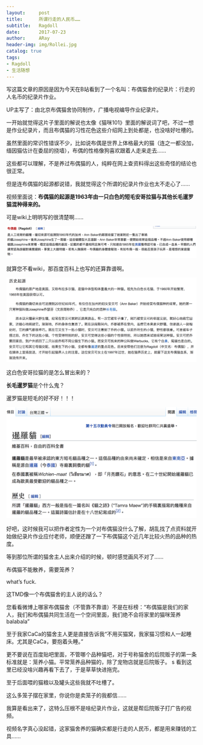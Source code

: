 ```yaml
---
layout:     post
title:      所谓行走的人民币……
subtitle:   Ragdoll
date:       2017-07-23
author:     ARay
header-img: img/Rollei.jpg
catalog: true
tags:
- Ragdoll
- 生活随想
---
```


写这篇文章的原因是因为今天在B站看到了一个名叫：布偶猫舍的纪录片：行走的人名币的纪录片作业。

UP主写了：由北京布偶猫舍协同制作，广播电视编导作业纪录片。

一开始就觉得这片子里面的解说也太像《猫咪101》里面的解说词了吧，不过一想是作业纪录片，而且布偶猫的习性花色这些介绍网上到处都是，也没啥好吐槽的。

虽然里面的常识性错误不少，比如说布偶是世界上体格最大的猫（连之一都没加，缅因猫估计在委屈的挠墙），布偶的性格像狗喜欢跟着人走来走去……

这些都可以理解，不是养过布偶猫的人，纯粹在网上查资料得出这些奇怪的结论也很正常。

但是连布偶猫的起源都说错，我就觉得这个所谓的纪录片作业也太不走心了……


视频里面说：**布偶猫的起源是1963年由一只白色的短毛安哥拉猫与其他长毛暹罗猫混种得来的。**

可是wiki上明明写的很清楚啊……

![wiki][image-1]

就算您不看wiki，那百度百科上也写的还算靠谱啊。


![Baidu][image-2]

这白色安哥拉猫的是怎么冒出来的？

**长毛暹罗猫**是个什么鬼？

暹罗猫是短毛的好不好！！！

![暹罗猫][image-3]

好吧，这时候我可以把作者定性为一个对布偶猫没什么了解，胡乱找了点资料就开始做纪录片作业应付老师，顺便还蹭了一下布偶猫这个近几年比较火热的品种的热度。

等到那位所谓的猫舍主人出来介绍的时候，顿时感觉画风不对了……

布偶猫不能散养，需要笼养？

what’s fuck.

这TMD像一个布偶猫舍的主人说的话么？

您看看微博上哪家布偶猫舍（不管靠不靠谱）不是在标榜：“布偶猫是我们的家人，我们和布偶猫共同生活在一个空间里面，我们绝不会将家里的猫咪笼养balabala”

至于我家CaCa的猫舍主人更是直接告诉我“不用买猫窝，我家猫习惯和人一起睡床。尤其是CaCa，要抱着头睡。”

更不要说在百度贴吧里面，不管哪个品种猫吧，对于号称猫舍的后院贩子的第一条标准就是：笼养小猫。平常笼养品种猫的，除了宠物店就是后院贩子。
s
看到这里已经没啥兴趣再看下去了，于是草草快进拖完。

至于后面喂的猫粮以及罐头这些我就不吐槽了。

这么多笼子摆在家里，你说你是卖笼子的我都信……

我算是看出来了，这特么压根不是啥纪录片作业，这就是帮后院贩子打广告的视频。

视频名字真心没起错，这家猫舍养的猫确实都是行走的人民币，都是用来赚钱的工具……

[image-1]:	/img/2017-07-23-00.02.17.png
[image-2]:	/img/2017-07-23-00.06.05.png
[image-3]:	/img/2017-07-23-00.08.32.png